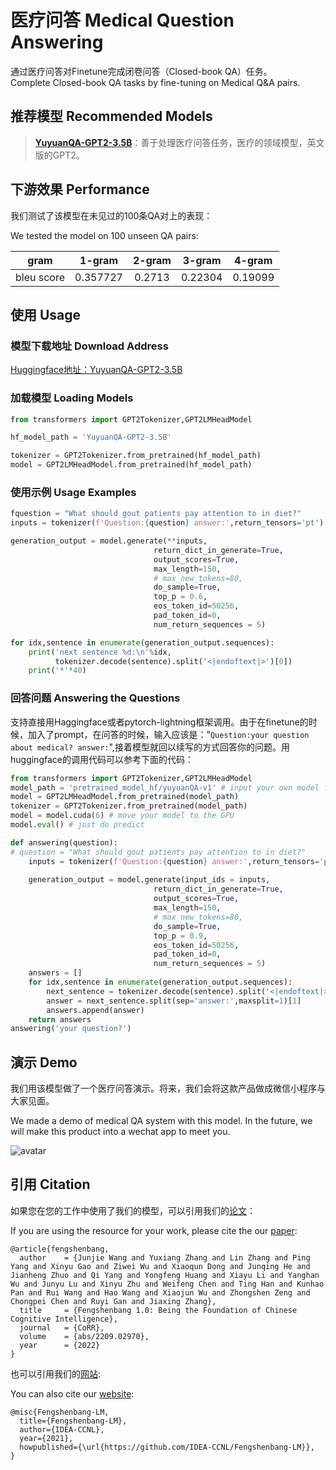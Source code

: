 
# 医疗问答 Medical Question Answering

通过医疗问答对Finetune完成闭卷问答（Closed-book QA）任务。  
Complete Closed-book QA tasks by fine-tuning on Medical Q&A pairs.

## 推荐模型 Recommended Models

> [**YuyuanQA-GPT2-3.5B**](https://huggingface.co/IDEA-CCNL/YuyuanQA-GPT2-3.5B)：善于处理医疗问答任务，医疗的领域模型，英文版的GPT2。

## 下游效果 Performance

我们测试了该模型在未见过的100条QA对上的表现：

We tested the model on 100 unseen QA pairs:

| gram | 1-gram | 2-gram | 3-gram | 4-gram |
| :----: | :----: |:----: | :----: | :----: |
| bleu score  | 0.357727 | 0.2713 | 0.22304 | 0.19099 |


## 使用 Usage

### 模型下载地址 Download Address

[Huggingface地址：YuyuanQA-GPT2-3.5B](https://huggingface.co/IDEA-CCNL/YuyuanQA-GPT2-3.5B)

### 加载模型 Loading Models

```python 
from transformers import GPT2Tokenizer,GPT2LMHeadModel

hf_model_path = 'YuyuanQA-GPT2-3.5B'

tokenizer = GPT2Tokenizer.from_pretrained(hf_model_path)
model = GPT2LMHeadModel.from_pretrained(hf_model_path)
```

### 使用示例 Usage Examples

```python
fquestion = "What should gout patients pay attention to in diet?"
inputs = tokenizer(f'Question:{question} answer:',return_tensors='pt')

generation_output = model.generate(**inputs,
                                return_dict_in_generate=True,
                                output_scores=True,
                                max_length=150,
                                # max_new_tokens=80,
                                do_sample=True,
                                top_p = 0.6,
                                eos_token_id=50256,
                                pad_token_id=0,
                                num_return_sequences = 5)

for idx,sentence in enumerate(generation_output.sequences):
    print('next sentence %d:\n'%idx,
          tokenizer.decode(sentence).split('<|endoftext|>')[0])
    print('*'*40)

```

### 回答问题 Answering the Questions

支持直接用Haggingface或者pytorch-lightning框架调用。由于在finetune的时候，加入了prompt，在问答的时候，输入应该是："`Question:your question about medical? answer:`",接着模型就回以续写的方式回答你的问题。用huggingface的调用代码可以参考下面的代码：

```python 
from transformers import GPT2Tokenizer,GPT2LMHeadModel
model_path = 'pretrained_model_hf/yuyuanQA-v1' # input your own model file path
model = GPT2LMHeadModel.from_pretrained(model_path)
tokenizer = GPT2Tokenizer.from_pretrained(model_path)
model = model.cuda(6) # move your model to the GPU
model.eval() # just do predict

def answering(question):
# question = "What should gout patients pay attention to in diet?"
    inputs = tokenizer(f'Question:{question} answer:',return_tensors='pt').input_ids.to(model.device)
    
    generation_output = model.generate(input_ids = inputs,
                                return_dict_in_generate=True,
                                output_scores=True,
                                max_length=150,
                                # max_new_tokens=80,
                                do_sample=True,
                                top_p = 0.9,
                                eos_token_id=50256,
                                pad_token_id=0,
                                num_return_sequences = 5)
    answers = []
    for idx,sentence in enumerate(generation_output.sequences):
        next_sentence = tokenizer.decode(sentence).split('<|endoftext|>')[0]
        answer = next_sentence.split(sep='answer:',maxsplit=1)[1]
        answers.append(answer)
    return answers
answering('your question?')
```

## 演示 Demo

我们用该模型做了一个医疗问答演示。将来，我们会将这款产品做成微信小程序与大家见面。

We made a demo of medical QA system with this model. In the future, we will make this product into a wechat app to meet you.

![avatar](https://huggingface.co/IDEA-CCNL/YuyuanQA-GPT2-3.5B/resolve/main/QA-DEMO.png)


## 引用 Citation

如果您在您的工作中使用了我们的模型，可以引用我们的[论文](https://arxiv.org/abs/2209.02970)：

If you are using the resource for your work, please cite the our [paper](https://arxiv.org/abs/2209.02970):

```text
@article{fengshenbang,
  author    = {Junjie Wang and Yuxiang Zhang and Lin Zhang and Ping Yang and Xinyu Gao and Ziwei Wu and Xiaoqun Dong and Junqing He and Jianheng Zhuo and Qi Yang and Yongfeng Huang and Xiayu Li and Yanghan Wu and Junyu Lu and Xinyu Zhu and Weifeng Chen and Ting Han and Kunhao Pan and Rui Wang and Hao Wang and Xiaojun Wu and Zhongshen Zeng and Chongpei Chen and Ruyi Gan and Jiaxing Zhang},
  title     = {Fengshenbang 1.0: Being the Foundation of Chinese Cognitive Intelligence},
  journal   = {CoRR},
  volume    = {abs/2209.02970},
  year      = {2022}
}
```

也可以引用我们的[网站](https://github.com/IDEA-CCNL/Fengshenbang-LM/):

You can also cite our [website](https://github.com/IDEA-CCNL/Fengshenbang-LM/):

```text
@misc{Fengshenbang-LM,
  title={Fengshenbang-LM},
  author={IDEA-CCNL},
  year={2021},
  howpublished={\url{https://github.com/IDEA-CCNL/Fengshenbang-LM}},
}
```
